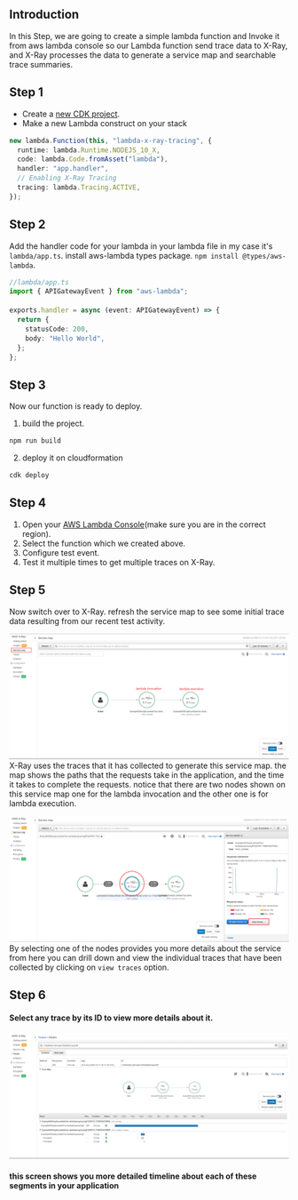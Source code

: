 ## Introduction

In this Step, we are going to create a simple lambda function and Invoke it from aws lambda console so our Lambda function send trace data to X-Ray, and X-Ray processes the data to generate a service map and searchable trace summaries.

## Step 1

- Create a [new CDK project](https://github.com/panacloud-modern-global-apps/full-stack-serverless-cdk/tree/main/step00_hello_cdk).
- Make a new Lambda construct on your stack

```typescript
new lambda.Function(this, "lambda-x-ray-tracing", {
  runtime: lambda.Runtime.NODEJS_10_X,
  code: lambda.Code.fromAsset("lambda"),
  handler: "app.handler",
  // Enabling X-Ray Tracing
  tracing: lambda.Tracing.ACTIVE,
});
```

## Step 2

Add the handler code for your lambda in your lambda file in my case it's `lambda/app.ts`.
install aws-lambda types package. `npm install @types/aws-lambda`.

```typescript
//lambda/app.ts
import { APIGatewayEvent } from "aws-lambda";

exports.handler = async (event: APIGatewayEvent) => {
  return {
    statusCode: 200,
    body: "Hello World",
  };
};
```

## Step 3

Now our function is ready to deploy.

1. build the project.

```bash
npm run build
```

2. deploy it on cloudformation

```bash
cdk deploy
```

## Step 4

1. Open your [AWS Lambda Console](https://console.aws.amazon.com/lambda/home?region=us-east-1#/functions)(make sure you are in the correct region).
2. Select the function which we created above.
3. Configure test event.
4. Test it multiple times to get multiple traces on X-Ray.

## Step 5

Now switch over to X-Ray. refresh the service map to see some initial trace data resulting from our recent test activity.

![servicemap](imgs/servicemap.png)
X-Ray uses the traces that it has collected to generate this service map. the map shows the paths that the requests take in the application, and the time it takes to complete the requests. notice that there are two nodes shown on this service map one for the lambda invocation and the other one is for lambda execution.

![servicemap](imgs/viewtracesbtn.png)
By selecting one of the nodes provides you more details about the service from here you can drill down and view the individual traces that have been collected by clicking on `view traces` option.

## Step 6

#### Select any trace by its ID to view more details about it.

![traces](imgs/traces.PNG)

#### this screen shows you more detailed timeline about each of these segments in your application
